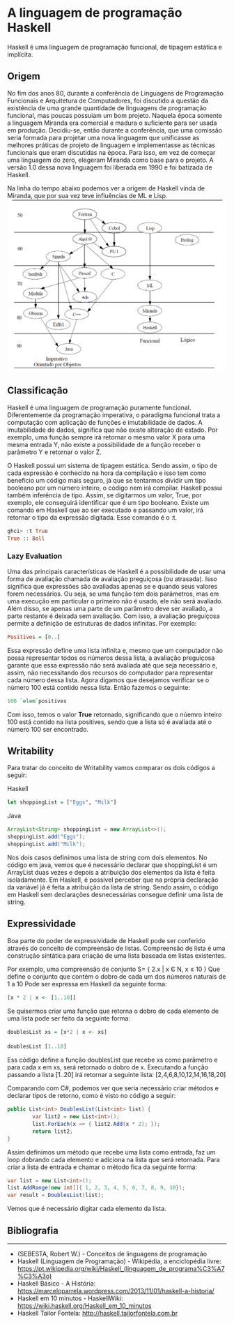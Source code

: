# A linguagem de programação Haskell

Haskell é uma linguagem de programação funcional, de tipagem estática e implícita.
## Origem
 No fim dos anos 80, durante a conferência de Linguagens de Programação Funcionais e Arquitetura de Computadores, foi discutido a questão da existência de uma grande quantidade de linguagens de programação funcional, mas poucas possuiam um bom projeto. Naquela época somente a linguagem Miranda era comercial e madura o suficiente para ser usada em produção.
Decidiu-se, então durante a conferência, que uma comissão seria formada para projetar uma nova linguagem que unificasse as melhores práticas de projeto de linguagem e implementasse as técnicas funcionais que eram discutidas na época. Para isso, em vez de começar uma linguagem do zero, elegeram Miranda como base para o projeto. 
A versão 1.0 dessa nova linguagem foi liberada em 1990 e foi batizada de Haskell.


Na linha do tempo abaixo podemos ver a origem de Haskell vinda de Miranda, que por sua vez teve influências de ML e Lisp.
![Haskell](/Tarefas/tarefa-02/img/lps.jpg)

## Classificação
Haskell é uma linguagem de programação puramente funcional. Diferentemente da programação imperativa, o paradigma funcional trata a computação com aplicação de funções e imutabilidade de dados. A imutabilidade de dados, significa que não existe alteração de estado. Por exemplo, uma função sempre irá retornar o mesmo valor X para uma mesma entrada Y, não existe a possibilidade de a função receber o parâmetro Y e retornar o valor Z.

O Haskell possui um sistema de tipagem estática. Sendo assim, o tipo de cada expressão é conhecido na hora da compilação e isso tem como benefício um código mais seguro, já que se tentarmos dividir um tipo booleano por um número inteiro, o código nem irá compilar.
Haskell possui também inferência de tipo. Assim, se digitarmos um valor, True, por exemplo, ele conseguirá identificar que é um tipo booleano. Existe um comando em Haskell que ao ser executado e passando um valor, irá retornar o tipo da expressão digitada. Esse comando é o :t.

```haskell
ghci> :t True
True :: Boll
```

### Lazy Evaluation
Uma das principais características de Haskell é a possibilidade de usar uma forma de avaliação chamada de avaliação preguiçosa (ou atrasada). Isso significa que expressões são avaliadas apenas se e quando seus valores forem necessários. Ou seja, se uma função tem dois parâmetros, mas em uma execução em particular o primeiro não é usado, ele não será avaliado. Além disso, se apenas uma parte de um parâmetro deve ser avaliado, a parte restante é deixada sem avaliação.
Com isso, a avaliação preguiçosa permite a definição de estruturas de dados infinitas. Por exemplo:

```haskell
Positives = [0..]
```
Essa expressão define uma lista infinita e, mesmo que um computador não possa representar todos os números dessa lista, a avaliação preguiçosa garante que essa expressão não será avaliada até que seja necessário e, assim, não necessitando dos recursos do computador para representar cada número dessa lista.
Agora digamos que desejamos verificar se o número 100 está contido nessa lista. Então fazemos o seguinte:
```haskell
100 `elem`positives
```
Com isso, temos o valor **True** retornado, significando que o núemro inteiro 100 está contido na lista positives, sendo que a lista só é avaliada até o número 100 ser encontrado.
## Writability
Para tratar do conceito de Writability vamos comparar os dois códigos a seguir:

Haskell
```haskell
let shoppingList = ["Eggs", "Milk"]
```
Java
```java
ArrayList<String> shoppingList = new ArrayList<>();
shoppingList.add("Eggs");
shoppingList.add("Milk");
```
Nos dois casos definimos uma lista de string com dois elementos. No código em java, vemos que é necessário declarar que shoppingList é um ArrayList duas vezes e depois a atribuição dos elementos da lista é feita isoladamente.
Em Haskell, é possível perceber que na própria declaração da variável já é feita a atribuição da lista de string. 
Sendo assim, o código em Haskell sem declarações desnecessárias consegue definir uma lista de string.

## Expressividade
Boa parte do poder de expressividade de Haskell pode ser conferido através do conceito de compreensão de listas.
Compreensão de lista é uma construção sintática para criação de uma lista baseada em listas existentes. 

Por exemplo, uma compreensão de conjunto S= { 2.x | x  Є N, x ≤ 10 }
Que define o conjunto que contém o dobro de cada um dos números naturais de 1 a 10
Pode ser expressa em Haskell da seguinte forma:
```haskell
[x * 2 | x <- [1..10]]
```

Se quisermos criar uma função que retorna o dobro de cada elemento de uma lista pode ser feito da seguinte forma:
```haskell
doublesList xs = [x*2 | x <- xs]

doublesList [1..10]
```
Ess código define a função doublesList que recebe xs como parâmetro e para cada x em xs, será retornado o dobro de x.
Executando a função passando a lista [1..20] irá retornar a seguinte lista:
[2,4,6,8,10,12,14,16,18,20]

Comparando com C#, podemos ver que seria necessário criar métodos e declarar tipos de retorno, como é visto no código a seguir:
```cs
public List<int> DoublesList(List<int> list) {
        var list2 = new List<int>();
        list.ForEach(x => { list2.Add(x * 2); });
        return list2;
}
```
Assim definimos um método que recebe uma lista como entrada, faz um loop dobrando cada elemento e adiciona na lista que será retornada.
Para criar a lista de entrada e chamar o método fica da seguinte forma:
```cs
var list = new List<int>();
list.AddRange(new int[]{ 1, 2, 3, 4, 5, 6, 7, 8, 9, 10});
var result = DoublesList(list);
```
Vemos que é necessário digitar cada elemento da lista.

## Bibliografia
---
* (SEBESTA, Robert W.) - Conceitos de linguagens de programação
* Haskell (Linguagem de Programação) - Wikipédia, a enciclopédia livre: https://pt.wikipedia.org/wiki/Haskell_(linguagem_de_programa%C3%A7%C3%A3o)
* Haskell Básico - A História: https://marceloparrela.wordpress.com/2013/11/01/haskell-a-historia/
* Haskell em 10 minutos - HaskellWiki: https://wiki.haskell.org/Haskell_em_10_minutos
* Haskell Tailor Fontela: http://haskell.tailorfontela.com.br
